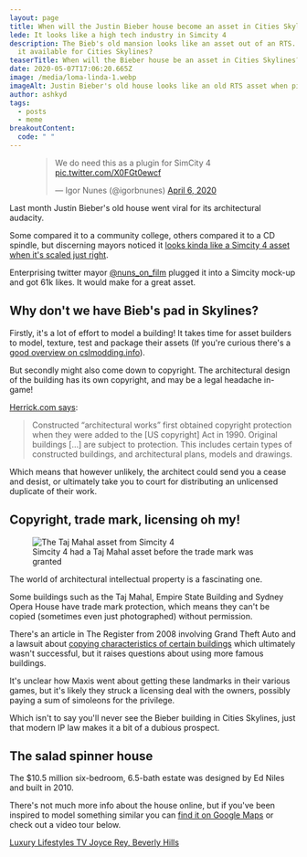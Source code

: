 ```yaml
---
layout: page
title: When will the Justin Bieber house become an asset in Cities Skylines?
lede: It looks like a high tech industry in Simcity 4
description: The Bieb's old mansion looks like an asset out of an RTS. Why isn't
  it available for Cities Skylines?
teaserTitle: When will the Bieber house be an asset in Cities Skylines?
date: 2020-05-07T17:06:20.665Z
image: /media/loma-linda-1.webp
imageAlt: Justin Bieber's old house looks like an old RTS asset when pixelated
author: ashkyd
tags:
  - posts
  - meme
breakoutContent:
  code: " "
---
```

<figure class="alignright"><blockquote class="twitter-tweet" data-conversation="none" data-dnt="true"><p lang="en" dir="ltr">We do need this as a plugin for SimCity 4 <a href="https://t.co/X0FGt0ewcf">pic.twitter.com/X0FGt0ewcf</a></p>&mdash; Igor Nunes (@igorbnunes) <a href="https://twitter.com/igorbnunes/status/1247262498186842115?ref_src=twsrc%5Etfw">April 6, 2020</a></blockquote></figure>

Last month Justin Bieber's old house went viral for its architectural audacity. 

Some compared it to a community college, others compared it to a CD spindle, but discerning mayors noticed it [looks kinda like a Simcity 4 asset when it's scaled just right](https://twitter.com/pooldad/status/1247183143968411650).

Enterprising twitter mayor [@nuns_on_film](https://twitter.com/nuns_on_film) plugged it into a Simcity mock-up and got 61k likes. It would make for a great asset.

## Why don't we have Bieb's pad in Skylines?

Firstly, it's a lot of effort to model a building! It takes time for asset builders to model, texture, test and package their assets (If you're curious there's a [good overview on cslmodding.info](https://cslmodding.info/asset/building/)).

But secondly might also come down to copyright. The architectural design of the building has its own copyright, and may be a legal headache in-game!

[Herrick.com says](http://www.herrick.com/publications/using-creative-and-architectural-works-in-film-and-media-productions/):

> Constructed “architectural works” first obtained copyright protection when they were added to the \[US copyright] Act in 1990. Original buildings \[…] are subject to protection. This includes certain types of constructed buildings, and architectural plans, models and drawings.

Which means that however unlikely, the architect could send you a cease and desist, or ultimately take you to court for distributing an unlicensed duplicate of their work.

## Copyright, trade mark, licensing oh my!

<figure class="alignright">
<img alt="The Taj Mahal asset from Simcity 4" src="/media/taj-mahal.webp" />
<figcaption>Simcity 4 had a Taj Mahal asset before the trade mark was granted</figcaption>
</figure>

The world of architectural intellectual property is a fascinating one.

Some buildings such as the Taj Mahal, Empire State Building and Sydney Opera House have trade mark protection, which means they can't be copied (sometimes even just photographed) without permission.

There's an article in The Register from 2008 involving Grand Theft Auto and a lawsuit about [copying characteristics of certain buildings](https://www.theregister.co.uk/2008/11/07/playpen_strip_club_versus_gta_pig_pen/) which ultimately wasn't successful, but it raises questions about using more famous buildings.

It's unclear how Maxis went about getting these landmarks in their various games, but it's likely they struck a licensing deal with the owners, possibly paying a sum of simoleons for the privilege.

Which isn't to say you'll never see the Bieber building in Cities Skylines, just that modern IP law makes it a bit of a dubious prospect.

## The salad spinner house

The $10.5 million six-bedroom, 6.5-bath estate was designed by Ed Niles and built in 2010.

There's not much more info about the house online, but if you've been inspired to model something similar you can [find it on Google Maps](https://www.google.com/maps/place/1169+Loma+Linda+Dr,+Beverly+Hills,+CA+90210,+USA/@34.0915156,-118.4084684,94a,35y,344.36h,75.58t/data=!3m1!1e3!4m5!3m4!1s0x80c2bc3b8c621943:0xa26b1f8ca6d918d5!8m2!3d34.0935565!4d-118.4087774) or check out a video tour below.

<a href="https://www.youtube.com/watch?v=05w9FtobtPg" class="embed">Luxury Lifestyles TV Joyce Rey, Beverly Hills</a>